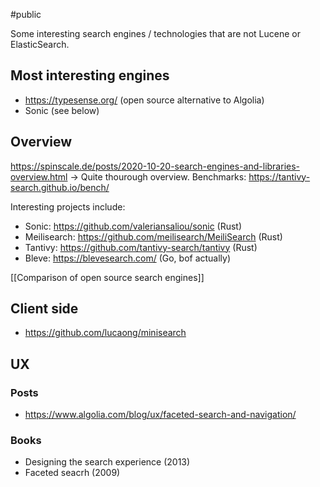 #public 

Some interesting search engines / technologies that are not Lucene or ElasticSearch.

## Most interesting engines

- https://typesense.org/ (open source alternative to Algolia)
- Sonic (see below)

## Overview

https://spinscale.de/posts/2020-10-20-search-engines-and-libraries-overview.html -> Quite thourough overview.
Benchmarks: https://tantivy-search.github.io/bench/

Interesting projects include:

- Sonic: https://github.com/valeriansaliou/sonic (Rust)
- Meilisearch: https://github.com/meilisearch/MeiliSearch (Rust)
- Tantivy: https://github.com/tantivy-search/tantivy (Rust)
- Bleve: https://blevesearch.com/ (Go, bof actually)

[[Comparison of open source search engines]]

## Client side

- https://github.com/lucaong/minisearch

## UX

### Posts

- https://www.algolia.com/blog/ux/faceted-search-and-navigation/

### Books

- Designing the search experience (2013)
- Faceted seacrh (2009)